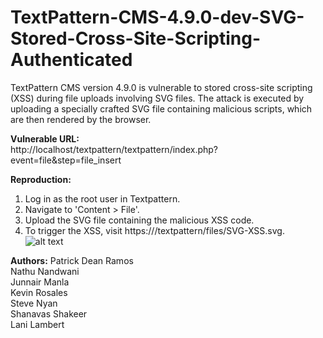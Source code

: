 # TextPattern-CMS-4.9.0-dev-SVG-Stored-Cross-Site-Scripting-Authenticated
TextPattern CMS version 4.9.0 is vulnerable to stored cross-site scripting (XSS) during file uploads involving SVG files. The attack is executed by uploading a specially crafted SVG file containing malicious scripts, which are then rendered by the browser.

<B>Vulnerable URL:</B><br>
http://localhost/textpattern/textpattern/index.php?event=file&step=file_insert<br>

<B>Reproduction:</B>
1. Log in as the root user in Textpattern.<br>
2. Navigate to 'Content > File'.<br>
3. Upload the SVG file containing the malicious XSS code.<br>
4. To trigger the XSS, visit https://<url>/textpattern/files/SVG-XSS.svg.<br>
   ![alt text](https://github.com/patrickdeanramos/TextPattern-CMS-4.9.0-dev-SVG-Stored-Cross-Site-Scripting-Authenticated-/blob/main/SVG-XSS.png?raw=True)

<B>Authors:</B>
Patrick Dean Ramos<br>
Nathu Nandwani<br>
Junnair Manla<br>
Kevin Rosales<br>
Steve Nyan<br>
Shanavas Shakeer<br>
Lani Lambert<br>

